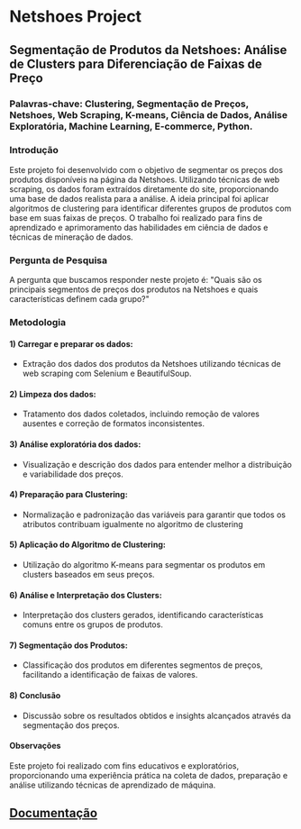# Netshoes Project

## Segmentação de Produtos da Netshoes: Análise de Clusters para Diferenciação de Faixas de Preço 

### Palavras-chave: Clustering, Segmentação de Preços, Netshoes, Web Scraping, K-means, Ciência de Dados, Análise Exploratória, Machine Learning, E-commerce, Python.

### Introdução
Este projeto foi desenvolvido com o objetivo de segmentar os preços dos produtos disponíveis na página da Netshoes. Utilizando técnicas de web scraping, os dados foram extraídos diretamente do site, proporcionando uma base de dados realista para a análise. A ideia principal foi aplicar algoritmos de clustering para identificar diferentes grupos de produtos com base em suas faixas de preços. O trabalho foi realizado para fins de aprendizado e aprimoramento das habilidades em ciência de dados e técnicas de mineração de dados.

### Pergunta de Pesquisa
A pergunta que buscamos responder neste projeto é: "Quais são os principais segmentos de preços dos produtos na Netshoes e quais características definem cada grupo?"

### Metodologia
 #### 1) Carregar e preparar os dados:
  - Extração dos dados dos produtos da Netshoes utilizando técnicas de web scraping com Selenium e BeautifulSoup.
 
 #### 2) Limpeza dos dados:
  - Tratamento dos dados coletados, incluindo remoção de valores ausentes e correção de formatos inconsistentes.
  
#### 3) Análise exploratória dos dados:
  - Visualização e descrição dos dados para entender melhor a distribuição e variabilidade dos preços.

#### 4) Preparação para Clustering:
  - Normalização e padronização das variáveis para garantir que todos os atributos contribuam igualmente no algoritmo de clustering

#### 5) Aplicação do Algoritmo de Clustering:
  - Utilização do algoritmo K-means para segmentar os produtos em clusters baseados em seus preços.

#### 6) Análise e Interpretação dos Clusters:
  - Interpretação dos clusters gerados, identificando características comuns entre os grupos de produtos.

#### 7) Segmentação dos Produtos: 
  - Classificação dos produtos em diferentes segmentos de preços, facilitando a identificação de faixas de valores.

#### 8) Conclusão
- Discussão sobre os resultados obtidos e insights alcançados através da segmentação dos preços.

#### Observações
Este projeto foi realizado com fins educativos e exploratórios, proporcionando uma experiência prática na coleta de dados, preparação e análise utilizando técnicas de aprendizado de máquina.

## [Documentação](#)

